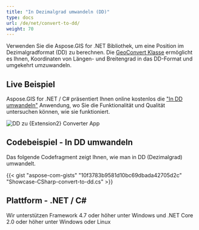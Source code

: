 ```yaml
---
title: "In Dezimalgrad umwandeln (DD)"
type: docs
url: /de/net/convert-to-dd/
weight: 70
---
```


Verwenden Sie die Aspose.GIS for .NET Bibliothek, um eine Position im Dezimalgradformat (DD) zu berechnen. Die [GeoConvert Klasse](https://reference.aspose.com/gis/net/aspose.gis/geoconvert) ermöglicht es Ihnen, Koordinaten von Längen- und Breitengrad in das DD-Format und umgekehrt umzuwandeln.

## **Live Beispiel**

Aspose.GIS for .NET / C# präsentiert Ihnen online kostenlos die ["In DD umwandeln"](https://products.aspose.app/gis/coordinates/convert-to-dd) Anwendung, wo Sie die Funktionalität und Qualität untersuchen können, wie sie funktioniert.

![DD zu {Extension2} Converter App](coordinates.png)

## **Codebeispiel - In DD umwandeln**

Das folgende Codefragment zeigt Ihnen, wie man in DD (Dezimalgrad) umwandelt.

{{< gist "aspose-com-gists" "10f3783b9581d10bc69dbada42705d2c" "Showcase-CSharp-convert-to-dd.cs" >}}

## **Plattform - .NET / C#**

Wir unterstützen Framework 4.7 oder höher unter Windows und .NET Core 2.0 oder höher unter Windows oder Linux
